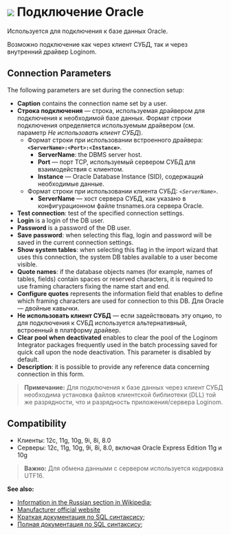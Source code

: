 # ![ ](../../../images/icons/data-sources/db-oracle_default.svg) Подключение Oracle

Используется для подключения к базе данных Oracle.

Возможно подключение как через клиент СУБД, так и через внутренний драйвер Loginom.

## Connection Parameters

The following parameters are set during the connection setup:

* **Caption** contains the connection name set by a user.
* **Строка подключения** — строка, используемая драйвером для подключения к необходимой базе данных. Формат строки подключения определяется используемым драйвером (см. параметр *Не использовать клиент СУБД*).
   * Формат строки при использовании встроенного драйвера: **`<ServerName>:<Port>:<Instance>`**.
      * **ServerName**: the DBMS server host.
      * **Port** — порт TCP, используемый сервером СУБД для взаимодействия с клиентом.
      * **Instance** — Oracle Database Instance (SID), содержащий необходимые данные.
   * Формат строки при использовании клиента СУБД: *`<ServerName>`*.
      * **ServerName** — хост сервера СУБД, как указано в конфигурационном файле tnsnames.ora сервера Oracle.
* **Test connection**: test of the specified connection settings.
* **Login** is a login of the DB user.
* **Password** is a password of the DB user.
* **Save password**: when selecting this flag, login and password will be saved in the current connection settings.
* **Show system tables**: when selecting this flag in the import wizard that uses this connection, the system DB tables available to a user become visible.
* **Quote names**: if the database objects names (for example, names of tables, fields) contain spaces or reserved characters, it is required to use framing characters fixing the name start and end.
* **Configure quotes** represents the information field that enables to define which framing characters are used for connection to this DB. Для Oracle — двойные кавычки.
* **Не использовать клиент СУБД** — если задействовать эту опцию, то для подключения к СУБД используется альтернативный, встроенный в платформу драйвер.
* **Clear pool when deactivated** enables to clear the pool of the Loginom Integrator packages frequently used in the batch processing saved for quick call upon the node deactivation. This parameter is disabled by default.
* **Description**: it is possible to provide any reference data concerning connection in this form.

> **Примечание:** Для подключения к базе данных через клиент СУБД необходима установка файлов клиентской библиотеки (DLL) той же разрядности, что и разрядность приложения/сервера Loginom.

## Compatibility

* Клиенты: 12c, 11g, 10g, 9i, 8i, 8.0
* Серверы: 12c, 11g, 10g, 9i, 8i, 8.0, включая Oracle Express Edition 11g и 10g

> **Важно:** Для обмена данными с сервером используется кодировка UTF16.

**See also:**

* [Information in the Russian section in Wikipedia](https://ru.wikipedia.org/wiki/Oracle_Database);
* [Manufacturer official website](https://www.oracle.com/)
* [Краткая документация по SQL синтаксису](http://docs.oracle.com/database/122/SQLQR/toc.htm);
* [Полная документация по SQL синтаксису](http://docs.oracle.com/database/122/SQLRF/toc.htm);
